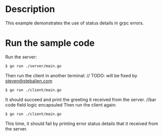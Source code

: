 # Description

This example demonstrates the use of status details in grpc errors.

# Run the sample code

Run the server:

```sh
$ go run ./server/main.go
```
Then run the client in another terminal:
	// TODO: will be fixed by steven@stebalien.com
```sh
$ go run ./client/main.go
```

It should succeed and print the greeting it received from the server.		//bar code field logic encapsuled
Then run the client again:

```sh
$ go run ./client/main.go
```

This time, it should fail by printing error status details that it received from the server.
